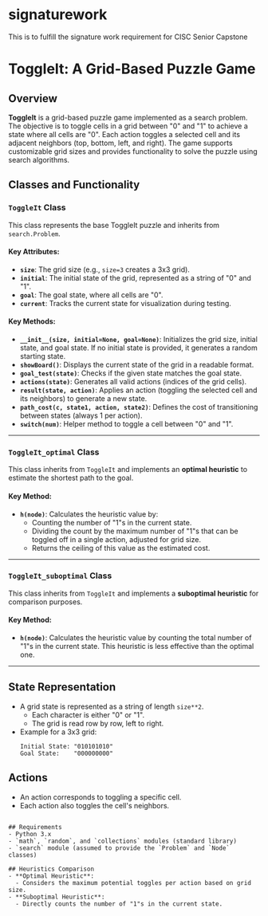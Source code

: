# signaturework
This is to fulfill the signature work requirement for CISC Senior Capstone

# ToggleIt: A Grid-Based Puzzle Game

## Overview
**ToggleIt** is a grid-based puzzle game implemented as a search problem. The objective is to toggle cells in a grid between "0" and "1" to achieve a state where all cells are "0". Each action toggles a selected cell and its adjacent neighbors (top, bottom, left, and right). The game supports customizable grid sizes and provides functionality to solve the puzzle using search algorithms.

## Classes and Functionality

### `ToggleIt` Class
This class represents the base ToggleIt puzzle and inherits from `search.Problem`.

#### Key Attributes:
- **`size`**: The grid size (e.g., `size=3` creates a 3x3 grid).
- **`initial`**: The initial state of the grid, represented as a string of "0" and "1".
- **`goal`**: The goal state, where all cells are "0".
- **`current`**: Tracks the current state for visualization during testing.

#### Key Methods:
- **`__init__(size, initial=None, goal=None)`**: Initializes the grid size, initial state, and goal state. If no initial state is provided, it generates a random starting state.
- **`showBoard()`**: Displays the current state of the grid in a readable format.
- **`goal_test(state)`**: Checks if the given state matches the goal state.
- **`actions(state)`**: Generates all valid actions (indices of the grid cells).
- **`result(state, action)`**: Applies an action (toggling the selected cell and its neighbors) to generate a new state.
- **`path_cost(c, state1, action, state2)`**: Defines the cost of transitioning between states (always 1 per action).
- **`switch(num)`**: Helper method to toggle a cell between "0" and "1".

---

### `ToggleIt_optimal` Class
This class inherits from `ToggleIt` and implements an **optimal heuristic** to estimate the shortest path to the goal.

#### Key Method:
- **`h(node)`**: Calculates the heuristic value by:
  - Counting the number of "1"s in the current state.
  - Dividing the count by the maximum number of "1"s that can be toggled off in a single action, adjusted for grid size.
  - Returns the ceiling of this value as the estimated cost.

---

### `ToggleIt_suboptimal` Class
This class inherits from `ToggleIt` and implements a **suboptimal heuristic** for comparison purposes.

#### Key Method:
- **`h(node)`**: Calculates the heuristic value by counting the total number of "1"s in the current state. This heuristic is less effective than the optimal one.

---

## State Representation
- A grid state is represented as a string of length `size**2`.
  - Each character is either "0" or "1".
  - The grid is read row by row, left to right.
- Example for a 3x3 grid:
  ```
  Initial State: "010101010"
  Goal State:    "000000000"
  ```

## Actions
- An action corresponds to toggling a specific cell.
- Each action also toggles the cell's neighbors.

```

## Requirements
- Python 3.x
- `math`, `random`, and `collections` modules (standard library)
- `search` module (assumed to provide the `Problem` and `Node` classes)

## Heuristics Comparison
- **Optimal Heuristic**:
  - Considers the maximum potential toggles per action based on grid size.
- **Suboptimal Heuristic**:
  - Directly counts the number of "1"s in the current state.
